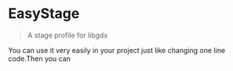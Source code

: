 # EasyStage
> A stage profile for libgdx

You can use it very easily in your project just like changing one line code.Then you can 
